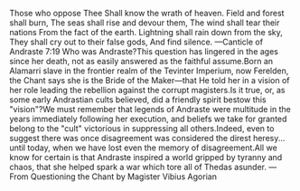 Those who oppose Thee
Shall know the wrath of heaven.
Field and forest shall burn,
The seas shall rise and devour them,
The wind shall tear their nations
From the fact of the earth.
Lightning shall rain down from the sky,
They shall cry out to their false gods,
And find silence.
—Canticle of Andraste 7:19
Who was Andraste?This question has lingered in the ages since her death, not as easily answered as the faithful assume.Born an Alamarri slave in the frontier realm of the Tevinter Imperium, now Ferelden, the Chant says she is the Bride of the Maker—that He told her in a vision of her role leading the rebellion against the corrupt magisters.Is it true, or, as some early Andrastian cults believed, did a friendly spirit bestow this "vision"?We must remember that legends of Andraste were multitude in the years immediately following her execution, and beliefs we take for granted belong to the "cult" victorious in suppressing all others.Indeed, even to suggest there was once disagreement was considered the direst heresy... until today, when we have lost even the memory of disagreement.All we know for certain is that Andraste inspired a world gripped by tyranny and chaos, that she helped spark a war which tore all of Thedas asunder.
—From Questioning the Chant by Magister Vibius Agorian
